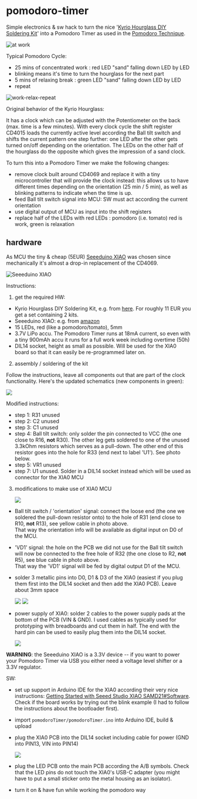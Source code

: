 # pomodoro-timer

Simple electronics & sw hack to turn the nice '[Kyrio Hourglass DIY Soldering Kit](https://www.amazon.de/-/en/Electronic-Hourglass-Flashing-Soldering-Adjustable-Green/dp/B082HP7TFX/)' into a Pomodoro Timer as used in the [Pomodoro Technique](https://francescocirillo.com/pages/pomodoro-technique).

![at work](img/pomodoro-timer-at-work.jpg)

Typical Pomodoro Cycle:
- 25 mins of concentrated work : red LED "sand" falling down LED by LED
- blinking means it's time to turn the hourglass for the next part
- 5 mins of relaxing break : green LED "sand" falling down LED by LED
- repeat

![work-relax-repeat](img/pomodoro-work-blink-break-blink.gif)


Original behavior of the Kyrio Hourglass:

It has a clock which can be adjusted with the Potentiometer on the back (max. time is a few minutes).
With every clock cycle the shift register CD4015 loads the currently active level according the Ball tilt switch and shifts the current pattern one step further: one LED after the other gets turned on/off depending on the orientation. The LEDs on the other half of the hourglass do the opposite which gives the impression of a sand clock.


To turn this into a Pomodoro Timer we make the following changes:

- remove clock built around CD4069 and replace it with a tiny microcontroller that will provide the clock instead: this allows us to have different times depending on the orientation (25 min / 5 min), as well as blinking patterns to indicate when the time is up.
- feed Ball tilt switch signal into MCU: SW must act according the current orientation
- use digital output of MCU as input into the shift registers
- replace half of the LEDs with red LEDs : pomodoro (i.e. tomato) red is work, green is relaxation


## hardware

As MCU the tiny & cheap (5EUR) [Seeeduino XIAO](https://wiki.seeedstudio.com/Seeeduino-XIAO/) was chosen since mechanically it's almost a drop-in replacement of the CD4069.

![Seeeduino XIAO](img/Seeeduino_XIAO.png)


Instructions:

1. get the required HW:

  - Kyrio Hourglass DIY Soldering Kit, e.g. from [here](https://www.amazon.de/-/en/Electronic-Hourglass-Flashing-Soldering-Adjustable-Green/dp/B082HP7TFX/). For roughly 11 EUR you get a set containing 2 kits.
  - Seeeduino XIAO: e.g. from [amazon](https://www.amazon.com/Seeeduino-Smallest-Microcontroller-Interfaces-Compatible/dp/B08CN5YSQF)
  - 15 LEDs, red (like a pomodoro/tomato), 5mm
  - 3.7V LiPo accu. The Pomodoro Timer runs at 18mA current, so even with a tiny 900mAh accu it runs for a full work week including overtime (50h)
  - DIL14 socket, height as small as possible. Will be used for the XIA0 board so that it can easily be re-programmed later on.

2. assembly / soldering of the kit

  Follow the instructions, leave all components out that are part of the clock functionality. Here's the updated schematics (new components in green):

  ![](img/schematics.png)

  Modified instructions:

  - step 1: R31 unused
  - step 2: C2 unused
  - step 3: C1 unused
  - step 4: Ball tilt switch: only solder the pin connected to VCC (the one close to R16, **not** R30). The other leg gets soldered to one of the unused 3.3kOhm resistors which serves as a pull-down. The other end of this resistor goes into the hole for R33 (end next to label 'U1'). See photo below.
  - step 5: VR1 unused
  - step 7: U1 unused. Solder in a DIL14 socket instead which will be used as connector for the XIA0 MCU

3. modifications to make use of XIA0 MCU

   ![](img/connection-view.png)

  - Ball tilt switch / 'orientation' signal: connect the loose end (the one we soldered the pull-down resistor onto) to the hole of R31 (end close to R10, **not** R13), see yellow cable in photo above.  
    That way the orientation info will be available as digital input on D0 of the MCU.
  - 'VD1' signal: the hole on the PCB we did not use for the Ball tilt switch will now be connected to the free hole of R32 (the one close to R2, **not** R5), see blue cable in photo above.  
    That way the 'VD1' signal will be fed by digital output D1 of the MCU.
  - solder 3 metallic pins into D0, D1 & D3 of the XIA0 (easiest if you plug them first into the DIL14 socket and then add the XIA0 PCB). Leave about 3mm space

    ![](img/xia0_top.jpg) ![](img/mounting_xia0_1.jpg)

  - power supply of XIA0: solder 2 cables to the power supply pads at the bottom of the PCB (VIN & GND).
    I used cables as typically used for prototyping with breadboards and cut them in half. The end with the hard pin can be used to easily plug them into the DIL14 socket.

    ![](img/xia0_bottom.jpg)


**WARNING**: the Seeeduino XIAO is a 3.3V device -- if you want to power your Pomodoro Timer via USB you either need a voltage level shifter or a 3.3V regulator.


SW:

- set up support in Arduino IDE for the XIA0 according their very nice instructions: [Getting Started with Seeed Studio XIAO SAMD21#Software](https://wiki.seeedstudio.com/Seeeduino-XIAO/#software).  
  Check if the board works by trying out the blink example (I had to follow the instructions about the bootloader first).
- import `pomodoroTimer/pomodoroTimer.ino` into Arduino IDE, build & upload
- plug the XIA0 PCB into the DIL14 socket including cable for power (GND into PIN13, VIN into PIN14)

  ![](img/mounting_xia0_2.jpg)

- plug the LED PCB onto the main PCB according the A/B symbols. Check that the LED pins do not touch the XIA0's USB-C adapter (you might have to put a small sticker onto the metal housing as an isolator).
- turn it on & have fun while working the pomodoro way

